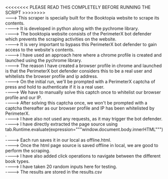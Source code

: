 <<<<<<<< PLEASE READ THIS COMPLETELY BEFORE RUNNING THE SCRIPT >>>>>>>><br>
---> This scraper is specially built for the Booktopia website to scrape its contents.<br>
----> It is developed in python along with the pychrome library.<br>
----> The booktopia website consists of the PerimeterX bot defender which prevents the scraping activities on the website.<br>
----> It is very important to bypass this PerimeterX bot defender to gain access to the website's contents.<br>
----> I have used an approach here where a chrome profile is created and launched using the pychrome library.<br>
----> The reason I have created a browser profile in chrome and launched is that the PerimeterX bot defender considers
      this to be a real user and whitelists the browser profile and ip address.<br>
----> On the initial run, we'll be prompted with a PerimeterX captcha of press and hold to authenticate if it is a real user.<br>
----> We have to manually solve this captch once to whitelist our browser profile and our IP.<br>
----> After solving this captcha once, we won't be prompted with a captcha thereafter as our browser profile and IP has been whitelisted by PerimeterX.<br>
----> I have also not used any requests, as it may trigger the bot defender.<br>
----> I have directly extracted the page source using tab.Runtime.evaluate(expression="""window.document.body.innerHTML""").<br>
----> Each run saves it in our local as offline.html.<br>
----> Once the html page source is saved offline in local, we are good to perform the scraping.<br>
----> I have also added click operations to navigate between the different book types.<br>
----> I have taken 20 random inputs here for testing.<br>
----> The results are stored in the results.csv
